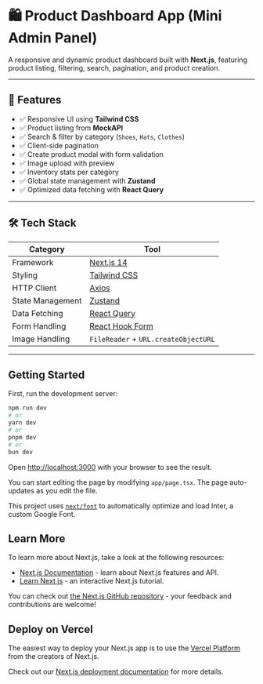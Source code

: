 # 🛍️ Product Dashboard App (Mini Admin Panel)

A responsive and dynamic product dashboard built with **Next.js**, featuring product listing, filtering, search, pagination, and product creation.

---

## 🚀 Features

- ✅ Responsive UI using **Tailwind CSS**
- ✅ Product listing from **MockAPI**
- ✅ Search & filter by category (`Shoes`, `Hats`, `Clothes`)
- ✅ Client-side pagination
- ✅ Create product modal with form validation
- ✅ Image upload with preview
- ✅ Inventory stats per category
- ✅ Global state management with **Zustand**
- ✅ Optimized data fetching with **React Query**

---

## 🛠️ Tech Stack

| Category         | Tool                                             |
| ---------------- | ------------------------------------------------ |
| Framework        | [Next.js 14](https://nextjs.org/)                |
| Styling          | [Tailwind CSS](https://tailwindcss.com/)         |
| HTTP Client      | [Axios](https://axios-http.com/)                 |
| State Management | [Zustand](https://github.com/pmndrs/zustand)     |
| Data Fetching    | [React Query](https://tanstack.com/query/latest) |
| Form Handling    | [React Hook Form](https://react-hook-form.com/)  |
| Image Handling   | `FileReader` + `URL.createObjectURL`             |

---

## Getting Started

First, run the development server:

```bash
npm run dev
# or
yarn dev
# or
pnpm dev
# or
bun dev
```

Open [http://localhost:3000](http://localhost:3000) with your browser to see the result.

You can start editing the page by modifying `app/page.tsx`. The page auto-updates as you edit the file.

This project uses [`next/font`](https://nextjs.org/docs/basic-features/font-optimization) to automatically optimize and load Inter, a custom Google Font.

## Learn More

To learn more about Next.js, take a look at the following resources:

- [Next.js Documentation](https://nextjs.org/docs) - learn about Next.js features and API.
- [Learn Next.js](https://nextjs.org/learn) - an interactive Next.js tutorial.

You can check out [the Next.js GitHub repository](https://github.com/vercel/next.js/) - your feedback and contributions are welcome!

## Deploy on Vercel

The easiest way to deploy your Next.js app is to use the [Vercel Platform](https://vercel.com/new?utm_medium=default-template&filter=next.js&utm_source=create-next-app&utm_campaign=create-next-app-readme) from the creators of Next.js.

Check out our [Next.js deployment documentation](https://nextjs.org/docs/deployment) for more details.
